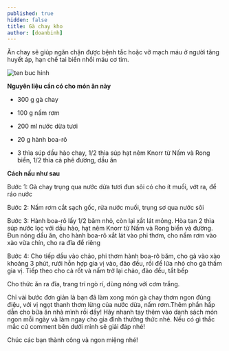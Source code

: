 ```yaml
---
published: true
hidden: false
title: Gà chay kho
author: [doanbinh] 
---
```


 Ăn chay sẽ giúp ngăn chặn được bệnh tắc hoặc vỡ mạch máu ở người tăng huyết áp, hạn chế tai biến nhồi máu cơ tim.

![ten buc hinh](https://amthucdochay.com/wp-content/uploads/2018/06/cach-lam-mon-ga-chay-2.png "ten buc hinh")

**Nguyên liệu cần có cho món ăn này**

+ 300 g gà chay

+ 100 g nấm rơm

+ 200 ml nước dừa tươi

+ 20 g hành boa-rô

+ 3 thìa súp dầu hào chay, 1/2 thìa súp hạt nêm Knorr từ Nấm và Rong biển, 1/2 thìa cà phê đường, dầu ăn

**Cách nấu như sau**

Bước 1: Gà chay trụng qua nước dừa tươi đun sôi có cho ít muối, vớt ra, để ráo nước

Bước 2: Nấm rơm cắt sạch gốc, rửa nước muối, trụng sơ qua nước sôi

Bước 3: Hành boa-rô lấy 1/2 băm nhỏ, còn lại xắt lát mỏng. Hòa tan 2 thìa súp nước lọc với dầu hào, hạt nêm Knorr từ Nấm và Rong biển và đường. Đun nóng dầu ăn, cho hành boa-rô xắt lát vào phi thơm, cho nấm rơm vào xào vừa chín, cho ra đĩa để riêng

Bước 4: Cho tiếp dầu vào chảo, phi thơm hành boa-rô băm, cho gà vào xào khoảng 3 phút, rưới hỗn hợp gia vị vào, đảo đều, rồi để lửa nhỏ cho gà thấm gia vị. Tiếp theo cho cà rốt và nấm trở lại chảo, đảo đều, tắt bếp

Cho thức ăn ra đĩa, trang trí ngò rí, dùng nóng với cơm trắng.

Chỉ vài bước đơn giản là bạn đã làm xong món gà chay thơm ngon đúng điệu, với vị ngọt thanh thơm lừng của nước dừa, nấm rơm.Thêm phần hấp dẫn cho bữa ăn nhà mình rồi đấy! Hãy nhanh tay thêm vào danh sách món ngon mỗi ngày và làm ngay cho gia đình thưởng thức nhé. Nếu có gì thắc mắc cứ comment bên dưới mình sẽ giải đáp nhé!

Chúc các bạn thành công và ngon miệng nhé!
